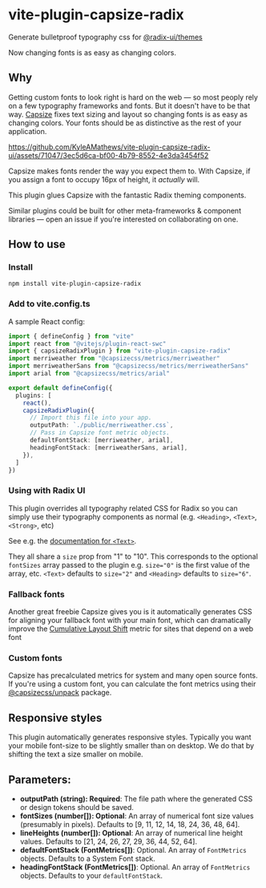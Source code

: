 # vite-plugin-capsize-radix

Generate bulletproof typography css for [@radix-ui/themes](https://www.radix-ui.com/)

Now changing fonts is as easy as changing colors.

## Why

Getting custom fonts to look right is hard on the web — so most peoply
rely on a few typography frameworks and fonts. But it doesn't have to be that
way. [Capsize](https://seek-oss.github.io/capsize/) fixes text sizing and layout
so changing fonts is as easy as changing colors. Your fonts should be as distinctive
as the rest of your application.

https://github.com/KyleAMathews/vite-plugin-capsize-radix-ui/assets/71047/3ec5d6ca-bf00-4b79-8552-4e3da3454f52

Capsize makes fonts render the way you expect them to. With Capsize, if you
assign a font to occupy 16px of height, it _actually_ will.

This plugin glues Capsize with the fantastic Radix theming components.

Similar plugins could be built for other meta-frameworks & component libraries — open an issue
if you're interested on collaborating on one.

## How to use

### Install

`npm install vite-plugin-capsize-radix`

### Add to vite.config.ts

A sample React config:
```ts
import { defineConfig } from "vite"
import react from "@vitejs/plugin-react-swc"
import { capsizeRadixPlugin } from "vite-plugin-capsize-radix"
import merriweather from "@capsizecss/metrics/merriweather"
import merriweatherSans from "@capsizecss/metrics/merriweatherSans"
import arial from "@capsizecss/metrics/arial"

export default defineConfig({
  plugins: [
    react(),
    capsizeRadixPlugin({
      // Import this file into your app.
      outputPath: `./public/merriweather.css`,
      // Pass in Capsize font metric objects.
      defaultFontStack: [merriweather, arial],
      headingFontStack: [merriweatherSans, arial],
    }),
  ]
})
```

### Using with Radix UI
This plugin overrides all typography related CSS for Radix so you can simply
use their typography components as normal (e.g. `<Heading>`, `<Text>`, `<Strong>`, etc)

See e.g. the [documentation for `<Text>`](https://www.radix-ui.com/themes/docs/components/text).

They all share a `size` prop from "1" to "10". This corresponds to the optional
`fontSizes` array passed to the plugin e.g. `size="0"` is the first value of
the array, etc. `<Text>` defaults to `size="2"` and `<Heading>` defaults to
`size="6"`.

### Fallback fonts

Another great freebie Capsize gives you is it automatically generates CSS for
aligning your fallback font with your main font, which can dramatically improve
the [Cumulative Layout Shift](https://web.dev/cls/) metric for sites that depend on a web font

### Custom fonts

Capsize has precalculated metrics for system and many open source fonts. If you're
using a custom font, you can calculate the font metrics using their [@capsizecss/unpack](https://github.com/seek-oss/capsize?tab=readme-ov-file#unpack) package.

## Responsive styles
This plugin automatically generates responsive styles. Typically you want your mobile font-size
to be slightly smaller than on desktop. We do that by shifting the text a size smaller on mobile.

## Parameters:

* __outputPath (string): Required__: The file path where the generated CSS or design tokens should be saved.
* __fontSizes (number[]): Optional__: An array of numerical font size values (presumably in pixels). Defaults to [9, 11, 12, 14, 18, 24, 36, 48, 64].
* __lineHeights (number[]): Optional__: An array of numerical line height values. Defaults to [21, 24, 26, 27, 29, 36, 44, 52, 64].
* __defaultFontStack (FontMetrics[])__: Optional. An array of `FontMetrics` objects. Defaults to a System Font stack.
* __headingFontStack (FontMetrics[])__: Optional. An array of `FontMetrics` objects. Defaults to your `defaultFontStack`.
